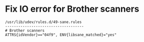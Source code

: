 # Fix IO error for Brother scanners
```
/usr/lib/udev/rules.d/49-sane.rules
------------------------------------
# Brother scanners
ATTRS{idVendor}=="04f9", ENV{libsane_matched}="yes"
```
